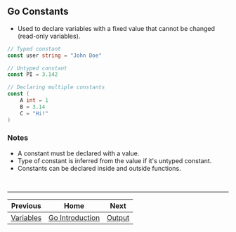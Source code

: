 ## Go Constants
- Used to declare variables with a fixed value that cannot be changed (read-only variables).
```go
// Typed constant
const user string = "John Doe"

// Untyped constant
const PI = 3.142

// Declaring multiple constants
const (
    A int = 1
    B = 3.14
    C = "Hi!"
)
```

### Notes
- A constant must be declared with a value.
- Type of constant is inferred from the value if it's untyped constant.
- Constants can be declared inside and outside functions.

<br />
<hr />

| Previous | Home | Next |
| :---: | :---: | :---: |
| [Variables](03-variables.md) | [Go Introduction](01-introduction.md) | [Output](05-output.md) |
